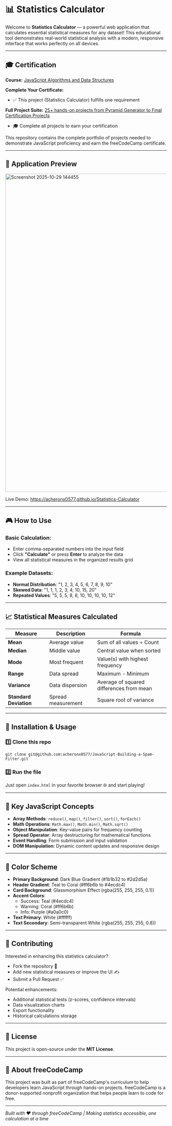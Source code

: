 # 📊 Statistics Calculator

Welcome to **Statistics Calculator** — a powerful web application that calculates essential statistical measures for any dataset! This educational tool demonstrates real-world statistical analysis with a modern, responsive interface that works perfectly on all devices.

---

## 🎓 Certification

**Course:** [JavaScript Algorithms and Data Structures](https://www.freecodecamp.org/learn/javascript-algorithms-and-data-structures-v8)

**Complete Your Certificate:**
- ✅ This project (Statistics Calculator) fulfills one requirement

**Full Project Suite:** [25+ hands-on projects from Pyramid Generator to Final Certification Projects](https://github.com/acheronx0577/JavaScript-Algorithms-and-Data-Structures)
- 🎓 Complete all projects to earn your certification

This repository contains the complete portfolio of projects needed to demonstrate JavaScript proficiency and earn the freeCodeCamp certificate.

---

## 📸 Application Preview

<img width="1231" height="993" alt="Screenshot 2025-10-29 144455" src="https://github.com/user-attachments/assets/31df95e9-fb38-46a3-9bf2-f5e083a9140b" />

Live Demo: https://acheronx0577.github.io/Statistics-Calculator

---

## 🎮 How to Use

### Basic Calculation:
- Enter comma-separated numbers into the input field
- Click **"Calculate"** or press **Enter** to analyze the data
- View all statistical measures in the organized results grid

### Example Datasets:
- **Normal Distribution**: "1, 2, 3, 4, 5, 6, 7, 8, 9, 10"
- **Skewed Data**: "1, 1, 1, 2, 3, 4, 10, 15, 20"
- **Repeated Values**: "5, 5, 5, 8, 8, 10, 10, 10, 10, 12"

---

## 📈 Statistical Measures Calculated

| Measure | Description | Formula |
|---------|-------------|---------|
| **Mean** | Average value | Sum of all values ÷ Count |
| **Median** | Middle value | Central value when sorted |
| **Mode** | Most frequent | Value(s) with highest frequency |
| **Range** | Data spread | Maximum - Minimum |
| **Variance** | Data dispersion | Average of squared differences from mean |
| **Standard Deviation** | Spread measurement | Square root of variance |

---

## 🧰 Installation & Usage

### 1️⃣ Clone this repo
```
git clone git@github.com:acheronx0577/JavaScript-Building-a-Spam-Filter.git
```

### 2️⃣ Run the file
Just open `index.html` in your favorite browser 🌐 and start playing!

---

## 🎯 Key JavaScript Concepts

- **Array Methods**: `reduce()`, `map()`, `filter()`, `sort()`, `forEach()`
- **Math Operations**: `Math.max()`, `Math.min()`, `Math.sqrt()`
- **Object Manipulation**: Key-value pairs for frequency counting
- **Spread Operator**: Array destructuring for mathematical functions
- **Event Handling**: Form submission and input validation
- **DOM Manipulation**: Dynamic content updates and responsive design

---

## 🎨 Color Scheme

- **Primary Background**: Dark Blue Gradient (#1b1b32 to #2d2d5a)
- **Header Gradient**: Teal to Coral (#ff6b6b to #4ecdc4)
- **Card Background**: Glassmorphism Effect (rgba(255, 255, 255, 0.1))
- **Accent Colors**: 
  - Success: Teal (#4ecdc4)
  - Warning: Coral (#ff6b6b)
  - Info: Purple (#a0a0c0)
- **Text Primary**: White (#ffffff)
- **Text Secondary**: Semi-transparent White (rgba(255, 255, 255, 0.8))

---

## 🤝 Contributing

Interested in enhancing this statistics calculator?  
- Fork the repository 🍴  
- Add new statistical measures or improve the UI ✍️  
- Submit a Pull Request ✅  

Potential enhancements:
- Additional statistical tests (z-scores, confidence intervals)
- Data visualization charts
- Export functionality
- Historical calculations storage

---

## 📜 License

This project is open-source under the **MIT License**.

---

## 🚀 About freeCodeCamp

This project was built as part of freeCodeCamp's curriculum to help developers learn JavaScript through hands-on projects. freeCodeCamp is a donor-supported nonprofit organization that helps people learn to code for free.

---

*Built with ❤️ through freeCodeCamp | Making statistics accessible, one calculation at a time*
